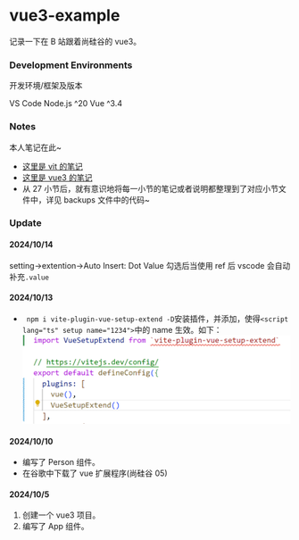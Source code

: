 # vue3-example

记录一下在 B 站跟着尚硅谷的 vue3。

### Development Environments

开发环境/框架及版本

VS Code
Node.js ^20
Vue ^3.4

### Notes

本人笔记在此~

- [这里是 vit 的笔记](vite-note.md)
- [这里是 vue3 的笔记](vue3-note.md)
- 从 27 小节后，就有意识地将每一小节的笔记或者说明都整理到了对应小节文件中，详见 backups 文件中的代码~

### Update

#### 2024/10/14

setting->extention->Auto Insert: Dot Value 勾选后当使用 ref 后 vscode 会自动补充`.value`

#### 2024/10/13

- ` npm i vite-plugin-vue-setup-extend -D`安装插件，并添加，使得`<script lang="ts" setup name="1234">`中的 name 生效。如下：
  ![img1](./img/image1.png)

#### 2024/10/10

- 编写了 Person 组件。
- 在谷歌中下载了 vue 扩展程序(尚硅谷 05)

#### 2024/10/5

1. 创建一个 vue3 项目。
2. 编写了 App 组件。
